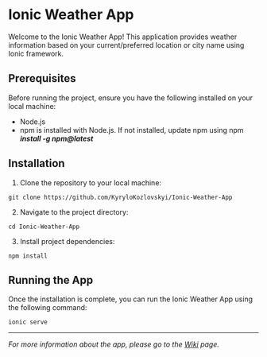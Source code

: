 # Ionic Weather App

Welcome to the Ionic Weather App! This application provides weather information based on your current/preferred location or city name using Ionic framework.

## Prerequisites

Before running the project, ensure you have the following installed on your local machine:

- Node.js
- npm is installed with Node.js. If not installed, update npm using npm *__install -g npm@latest__*

## Installation

1. Clone the repository to your local machine:
```
git clone https://github.com/KyryloKozlovskyi/Ionic-Weather-App
```
2. Navigate to the project directory:
```
cd Ionic-Weather-App
```
3. Install project dependencies:
```
npm install
```

## Running the App
Once the installation is complete, you can run the Ionic Weather App using the following command:
```
ionic serve
```

***
_For more information about the app, please go to the [Wiki](https://github.com/KyryloKozlovskyi/Ionic-Weather-App/wiki) page._
